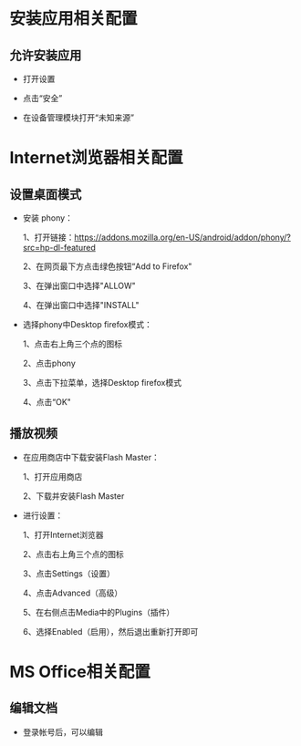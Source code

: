 
# 安装应用相关配置

## 允许安装应用

  - 打开设置
  
  - 点击“安全”
  
  - 在设备管理模块打开“未知来源”
  
# Internet浏览器相关配置

## 设置桌面模式

  - 安装 phony：
    
    1、打开链接：https://addons.mozilla.org/en-US/android/addon/phony/?src=hp-dl-featured
  
    2、在网页最下方点击绿色按钮“Add to Firefox"
    
    3、在弹出窗口中选择"ALLOW"
    
    4、在弹出窗口中选择"INSTALL"
    
  - 选择phony中Desktop firefox模式：
  
    1、点击右上角三个点的图标
    
    2、点击phony
    
    3、点击下拉菜单，选择Desktop firefox模式
    
    4、点击“OK"

## 播放视频

  - 在应用商店中下载安装Flash Master：
    
    1、打开应用商店
    
    2、下载并安装Flash Master
  
  - 进行设置：
  
    1、打开Internet浏览器
    
    2、点击右上角三个点的图标
    
    3、点击Settings（设置）
    
    4、点击Advanced（高级）
    
    5、在右侧点击Media中的Plugins（插件）
    
    6、选择Enabled（启用），然后退出重新打开即可
    
# MS Office相关配置

## 编辑文档

  - 登录帐号后，可以编辑
  
